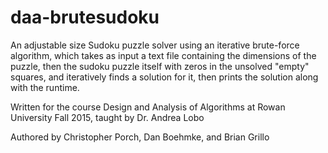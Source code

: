 # daa-brutesudoku
An adjustable size Sudoku puzzle solver using an iterative brute-force algorithm, which takes as input a text file containing the dimensions of the puzzle, then the sudoku puzzle itself with zeros in the unsolved "empty" squares, and iteratively finds a solution for it, then prints the solution along with the runtime.


Written for the course Design and Analysis of Algorithms at Rowan University Fall 2015, taught by Dr. Andrea Lobo


Authored by Christopher Porch, Dan Boehmke, and Brian Grillo
